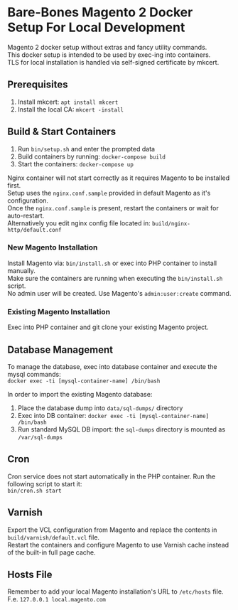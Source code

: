# Bare-Bones Magento 2 Docker Setup For Local Development
Magento 2 docker setup without extras and fancy utility commands.\
This docker setup is intended to be used by exec-ing into containers.\
TLS for local installation is handled via self-signed certificate by mkcert.

## Prerequisites

1. Install mkcert: `apt install mkcert`
2. Install the local CA: `mkcert -install`

## Build & Start Containers

1. Run `bin/setup.sh` and enter the prompted data
2. Build containers by running: `docker-compose build`
3. Start the containers: `docker-compose up`

Nginx container will not start correctly as it requires Magento to be installed first.\
Setup uses the `nginx.conf.sample` provided in default Magento as it's configuration.\
Once the `nginx.conf.sample` is present, restart the containers or wait for auto-restart.\
Alternatively you edit nginx config file located in: `build/nginx-http/default.conf`

### New Magento Installation

Install Magento via: `bin/install.sh` or exec into PHP container to install manually.\
Make sure the containers are running when executing the `bin/install.sh` script.\
No admin user will be created. Use Magento's `admin:user:create` command.

### Existing Magento Installation

Exec into PHP container and git clone your existing Magento project.

## Database Management

To manage the database, exec into database container and execute the mysql commands:\
`docker exec -ti [mysql-container-name] /bin/bash`

In order to import the existing Magento database:
1. Place the database dump into `data/sql-dumps/` directory
2. Exec into DB container: `docker exec -ti [mysql-container-name] /bin/bash`
3. Run standard MySQL DB import: the `sql-dumps` directory is mounted as `/var/sql-dumps`

## Cron
Cron service does not start automatically in the PHP container. Run the following script to start it:\
`bin/cron.sh start`

## Varnish
Export the VCL configuration from Magento and replace the contents in `build/varnish/default.vcl` file.\
Restart the containers and configure Magento to use Varnish cache instead of the built-in full page cache.

## Hosts File
Remember to add your local Magento installation's URL to `/etc/hosts` file. F.e. `127.0.0.1 local.magento.com`
